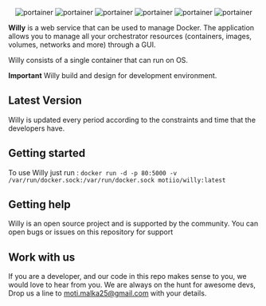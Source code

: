 
<p align="center">
  <img title="portainer" src='https://github.com/moti-malka/Willy/blob/main/images/Screenshot/1.png' />
  <img title="portainer" src='https://github.com/moti-malka/Willy/blob/main/images/Screenshot/2.png' />
  <img title="portainer" src='https://github.com/moti-malka/Willy/blob/main/images/Screenshot/3.png' />
  <img title="portainer" src='https://github.com/moti-malka/Willy/blob/main/images/Screenshot/4.png' />
  <img title="portainer" src='https://github.com/moti-malka/Willy/blob/main/images/Screenshot/5.png' />
  <img title="portainer" src='https://github.com/moti-malka/Willy/blob/main/images/Screenshot/6.png' />
</p>


**Willy** is a web service that can be used to manage Docker. The application allows you to manage all your orchestrator resources (containers, images, volumes, networks and more) through a GUI.

Willy consists of a single container that can run on OS.

**Important** Willy build and design for development environment.

## Latest Version

Willy is updated every period according to the constraints and time that the developers have.

## Getting started
To use Willy just run :
```docker run -d -p 80:5000 -v /var/run/docker.sock:/var/run/docker.sock motiio/willy:latest```

## Getting help
Willy  is an open source project and is supported by the community. You can open bugs or issues on this repository for support

## Work with us

If you are a developer, and our code in this repo makes sense to you, we would love to hear from you. We are always on the hunt for awesome devs, Drop us a line to moti.malka25@gmail.com with your details.
